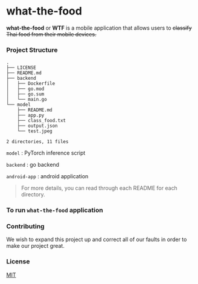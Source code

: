 # what-the-food

**what-the-food** or **WTF** is a mobile application that allows users to ~~classify Thai food from their mobile devices.~~

### Project Structure

```
.
├── LICENSE
├── README.md
├── backend
│   ├── Dockerfile
│   ├── go.mod
│   ├── go.sum
│   └── main.go
└── model
    ├── README.md
    ├── app.py
    ├── class_food.txt
    ├── output.json
    └── test.jpeg

2 directories, 11 files
```

`model` : PyTorch inference script

`backend` : go backend

`android-app` : android application

> For more details, you can read through each README for each directory.

### To run `what-the-food` application


### Contributing

We wish to expand this project up and correct all of our faults in order to make our project great.

### License
[MIT](https://choosealicense.com/licenses/mit/)

